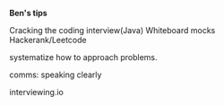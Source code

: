 **Ben's tips**

Cracking the coding interview(Java)
Whiteboard mocks
Hackerank/Leetcode

systematize how to approach problems.

comms:
speaking clearly


interviewing.io
